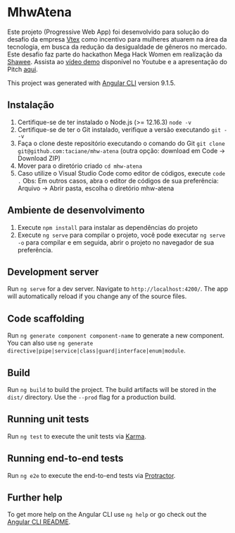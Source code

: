 # MhwAtena
  Este projeto (Progressive Web App) foi desenvolvido para solução do desafio da empresa [Vtex](https://vtex.com/br-pt/) como incentivo para mulheres atuarem na área da tecnologia, em busca da redução da desigualdade de gêneros no mercado.
  Este desafio faz parte do hackathon Mega Hack Women em realização da [Shawee](https://shawee.io/pt/).
  Assista ao [vídeo demo](https://youtu.be/TVE6PGA_A9w) disponível no Youtube e a apresentação do Pitch [aqui](https://drive.google.com/file/d/1yu4WRDDab_Mb9GKnRXEJiuPMZKiIzZhp/view?usp=sharing).

This project was generated with [Angular CLI](https://github.com/angular/angular-cli) version 9.1.5.

## Instalação
  1. Certifique-se de ter instalado o Node.js (>= 12.16.3) `node -v`
  2. Certifique-se de ter o Git instalado, verifique a versão executando `git --v`
  3. Faça o clone deste repositório executando o comando do Git `git clone git@github.com:taciane/mhw-atena`
     (outra opção: download em Code -> Download ZIP)
  4. Mover para o diretório criado `cd mhw-atena`
  5. Caso utilize o Visual Studio Code como editor de códigos, execute `code .`
     Obs: Em outros casos, abra o editor de códigos de sua preferência: Arquivo -> Abrir pasta, escolha o diretório mhw-atena

## Ambiente de desenvolvimento
  1. Execute `npm install` para instalar as dependências do projeto
  2. Execute `ng serve` para compilar o projeto, você pode executar `ng serve -o` para compilar e em seguida, abrir o projeto no navegador de sua preferência.

## Development server

Run `ng serve` for a dev server. Navigate to `http://localhost:4200/`. The app will automatically reload if you change any of the source files.

## Code scaffolding

Run `ng generate component component-name` to generate a new component. You can also use `ng generate directive|pipe|service|class|guard|interface|enum|module`.

## Build

Run `ng build` to build the project. The build artifacts will be stored in the `dist/` directory. Use the `--prod` flag for a production build.

## Running unit tests

Run `ng test` to execute the unit tests via [Karma](https://karma-runner.github.io).

## Running end-to-end tests

Run `ng e2e` to execute the end-to-end tests via [Protractor](http://www.protractortest.org/).

## Further help

To get more help on the Angular CLI use `ng help` or go check out the [Angular CLI README](https://github.com/angular/angular-cli/blob/master/README.md).
